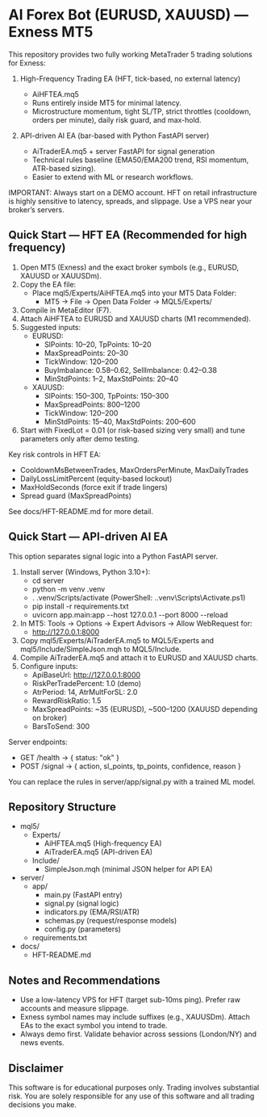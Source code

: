 # AI Forex Bot (EURUSD, XAUUSD) — Exness MT5

This repository provides two fully working MetaTrader 5 trading solutions for Exness:

1) High-Frequency Trading EA (HFT, tick-based, no external latency)
   - AiHFTEA.mq5
   - Runs entirely inside MT5 for minimal latency.
   - Microstructure momentum, tight SL/TP, strict throttles (cooldown, orders per minute), daily risk guard, and max-hold.

2) API-driven AI EA (bar-based with Python FastAPI server)
   - AiTraderEA.mq5 + server FastAPI for signal generation
   - Technical rules baseline (EMA50/EMA200 trend, RSI momentum, ATR-based sizing).
   - Easier to extend with ML or research workflows.

IMPORTANT: Always start on a DEMO account. HFT on retail infrastructure is highly sensitive to latency, spreads, and slippage. Use a VPS near your broker’s servers.

## Quick Start — HFT EA (Recommended for high frequency)

1) Open MT5 (Exness) and the exact broker symbols (e.g., EURUSD, XAUUSD or XAUUSDm).
2) Copy the EA file:
   - Place mql5/Experts/AiHFTEA.mq5 into your MT5 Data Folder:
     - MT5 -> File -> Open Data Folder -> MQL5/Experts/
3) Compile in MetaEditor (F7).
4) Attach AiHFTEA to EURUSD and XAUUSD charts (M1 recommended).
5) Suggested inputs:
   - EURUSD:
     - SlPoints: 10–20, TpPoints: 10–20
     - MaxSpreadPoints: 20–30
     - TickWindow: 120–200
     - BuyImbalance: 0.58–0.62, SellImbalance: 0.42–0.38
     - MinStdPoints: 1–2, MaxStdPoints: 20–40
   - XAUUSD:
     - SlPoints: 150–300, TpPoints: 150–300
     - MaxSpreadPoints: 800–1200
     - TickWindow: 120–200
     - MinStdPoints: 15–40, MaxStdPoints: 200–600
6) Start with FixedLot = 0.01 (or risk-based sizing very small) and tune parameters only after demo testing.

Key risk controls in HFT EA:
- CooldownMsBetweenTrades, MaxOrdersPerMinute, MaxDailyTrades
- DailyLossLimitPercent (equity-based lockout)
- MaxHoldSeconds (force exit if trade lingers)
- Spread guard (MaxSpreadPoints)

See docs/HFT-README.md for more detail.

## Quick Start — API-driven AI EA

This option separates signal logic into a Python FastAPI server.

1) Install server (Windows, Python 3.10+):
   - cd server
   - python -m venv .venv
   - . .venv/Scripts/activate (PowerShell: .\.venv\Scripts\Activate.ps1)
   - pip install -r requirements.txt
   - uvicorn app.main:app --host 127.0.0.1 --port 8000 --reload
2) In MT5: Tools -> Options -> Expert Advisors -> Allow WebRequest for:
   - http://127.0.0.1:8000
3) Copy mql5/Experts/AiTraderEA.mq5 to MQL5/Experts and mql5/Include/SimpleJson.mqh to MQL5/Include.
4) Compile AiTraderEA.mq5 and attach it to EURUSD and XAUUSD charts.
5) Configure inputs:
   - ApiBaseUrl: http://127.0.0.1:8000
   - RiskPerTradePercent: 1.0 (demo)
   - AtrPeriod: 14, AtrMultForSL: 2.0
   - RewardRiskRatio: 1.5
   - MaxSpreadPoints: ~35 (EURUSD), ~500–1200 (XAUUSD depending on broker)
   - BarsToSend: 300

Server endpoints:
- GET /health -> { status: "ok" }
- POST /signal -> { action, sl_points, tp_points, confidence, reason }

You can replace the rules in server/app/signal.py with a trained ML model.

## Repository Structure

- mql5/
  - Experts/
    - AiHFTEA.mq5           (High-frequency EA)
    - AiTraderEA.mq5        (API-driven EA)
  - Include/
    - SimpleJson.mqh        (minimal JSON helper for API EA)
- server/
  - app/
    - main.py               (FastAPI entry)
    - signal.py             (signal logic)
    - indicators.py         (EMA/RSI/ATR)
    - schemas.py            (request/response models)
    - config.py             (parameters)
  - requirements.txt
- docs/
  - HFT-README.md

## Notes and Recommendations

- Use a low-latency VPS for HFT (target sub-10ms ping). Prefer raw accounts and measure slippage.
- Exness symbol names may include suffixes (e.g., XAUUSDm). Attach EAs to the exact symbol you intend to trade.
- Always demo first. Validate behavior across sessions (London/NY) and news events.

## Disclaimer

This software is for educational purposes only. Trading involves substantial risk. You are solely responsible for any use of this software and all trading decisions you make.